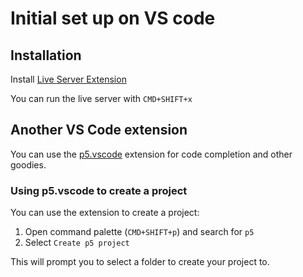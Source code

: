 # Initial set up on VS code

## Installation

Install [Live Server Extension](https://marketplace.visualstudio.com/items?itemName=ritwickdey.LiveServer)

You can run the live server with `CMD+SHIFT+x`

## Another VS Code extension

You can use the [p5.vscode](https://marketplace.visualstudio.com/items?itemName=samplavigne.p5-vscode) extension for code completion and other goodies.

### Using p5.vscode to create a project

You can use the extension to create a project:

1. Open command palette (`CMD+SHIFT+p`) and search for `p5`
2. Select `Create p5 project`

This will prompt you to select a folder to create your project to.
